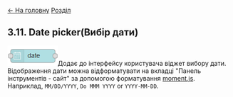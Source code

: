 [<- На головну](../)  [Розділ](README.md)

## 3.11. Date picker(Вибір дати)

![img](media/date.png)Додає до інтерфейсу користувача віджет вибору дати. Відображення дати можна відформатувати на вкладці "Панель інструментів - сайт" за допомогою форматування [moment.js](https://momentjs.com/docs/#/displaying/). Наприклад, `MM/DD/YYYY`, `Do MMM YYYY` or `YYYY-MM-DD`.
